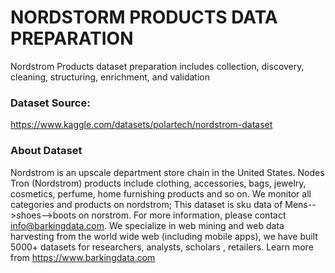 # NORDSTORM PRODUCTS DATA PREPARATION
Nordstrom Products dataset preparation includes collection, discovery, cleaning, structuring, enrichment, and validation

### Dataset Source:
https://www.kaggle.com/datasets/polartech/nordstrom-dataset

### About Dataset
Nordstrom is an upscale department store chain in the United States. Nodes Tron (Nordstrom) products include clothing, accessories, bags, jewelry, cosmetics, perfume, home furnishing products and so on. We monitor all categories and products on nordstrom; This dataset is sku data of Mens-->shoes-->boots on norstrom. For more information, please contact info@barkingdata.com. We specialize in web mining and web data harvesting from the world wide web (including mobile apps), we have built 5000+ datasets for researchers, analysts, scholars , retailers. Learn more from https://www.barkingdata.com
